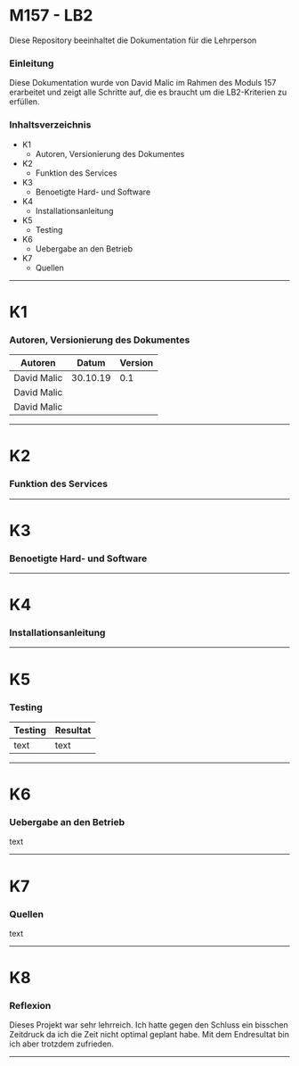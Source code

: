 M157 - LB2
======

Diese Repository beeinhaltet die Dokumentation für die Lehrperson

### Einleitung
Diese Dokumentation wurde von David Malic im Rahmen des Moduls 157 erarbeitet und zeigt alle Schritte auf, die es braucht um die LB2-Kriterien zu erfüllen.

### Inhaltsverzeichnis

* K1
  * Autoren, Versionierung des Dokumentes 
* K2
  * Funktion des Services  
* K3
  * Benoetigte Hard- und Software
* K4
  * Installationsanleitung
* K5
  * Testing 
* K6
  * Uebergabe an den Betrieb
* K7
  * Quellen
___

K1
======

### Autoren, Versionierung des Dokumentes 

| Autoren      | Datum    | Version  |                                
| -------------|----------|----------|
| David Malic  | 30.10.19 |   0.1      |
| David Malic  | 		  |		     |
| David Malic  |          | 		 |
___

K2
======

### Funktion des Services

___

K3
======

### Benoetigte Hard- und Software 

___

K4
======

###  Installationsanleitung

___

K5
======

### Testing  

| Testing                                                                                                                               | Resultat                                                                                                               |
| -------------------------------------------------------------------------------------------------------------------------------------- | ---------------------------------------------------------------------------------------------------------------------- |
| text                                                                        															 | text   														                                                         |

___

K6
======

### Uebergabe an den Betrieb

text

___

K7
======

### Quellen

text

___

K8
======

### Reflexion

Dieses Projekt war sehr lehrreich. Ich hatte gegen den Schluss ein bisschen Zeitdruck da ich die Zeit nicht optimal geplant habe. Mit dem Endresultat bin ich aber trotzdem zufrieden.  
___